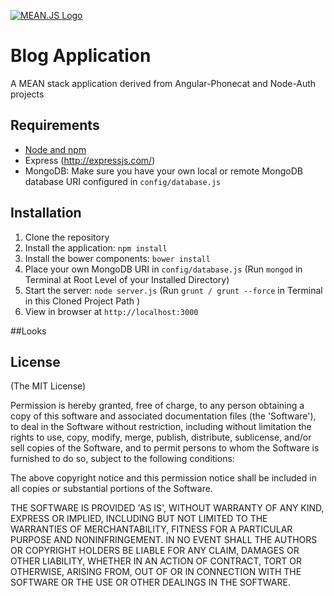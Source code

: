 [![MEAN.JS Logo](http://meanjs.org/img/logo-small.png)](http://mean.io/#!/)

# Blog Application

A MEAN stack application derived from Angular-Phonecat and Node-Auth projects

## Requirements

- [Node and npm](http://nodejs.org)
- Express (http://expressjs.com/)
- MongoDB: Make sure you have your own local or remote MongoDB database URI configured in `config/database.js`

## Installation

1. Clone the repository
2. Install the application: `npm install`
3. Install the bower components: `bower install`
3. Place your own MongoDB URI in `config/database.js` (Run `mongod` in Terminal at Root Level of your Installed Directory)
3. Start the server: `node server.js`	(Run `grunt / grunt --force` in Terminal in this Cloned Project Path )
4. View in browser at `http://localhost:3000`

##Looks


## License
(The MIT License)

Permission is hereby granted, free of charge, to any person obtaining
a copy of this software and associated documentation files (the
'Software'), to deal in the Software without restriction, including
without limitation the rights to use, copy, modify, merge, publish,
distribute, sublicense, and/or sell copies of the Software, and to
permit persons to whom the Software is furnished to do so, subject to
the following conditions:

The above copyright notice and this permission notice shall be
included in all copies or substantial portions of the Software.

THE SOFTWARE IS PROVIDED 'AS IS', WITHOUT WARRANTY OF ANY KIND,
EXPRESS OR IMPLIED, INCLUDING BUT NOT LIMITED TO THE WARRANTIES OF
MERCHANTABILITY, FITNESS FOR A PARTICULAR PURPOSE AND NONINFRINGEMENT.
IN NO EVENT SHALL THE AUTHORS OR COPYRIGHT HOLDERS BE LIABLE FOR ANY
CLAIM, DAMAGES OR OTHER LIABILITY, WHETHER IN AN ACTION OF CONTRACT,
TORT OR OTHERWISE, ARISING FROM, OUT OF OR IN CONNECTION WITH THE
SOFTWARE OR THE USE OR OTHER DEALINGS IN THE SOFTWARE.
